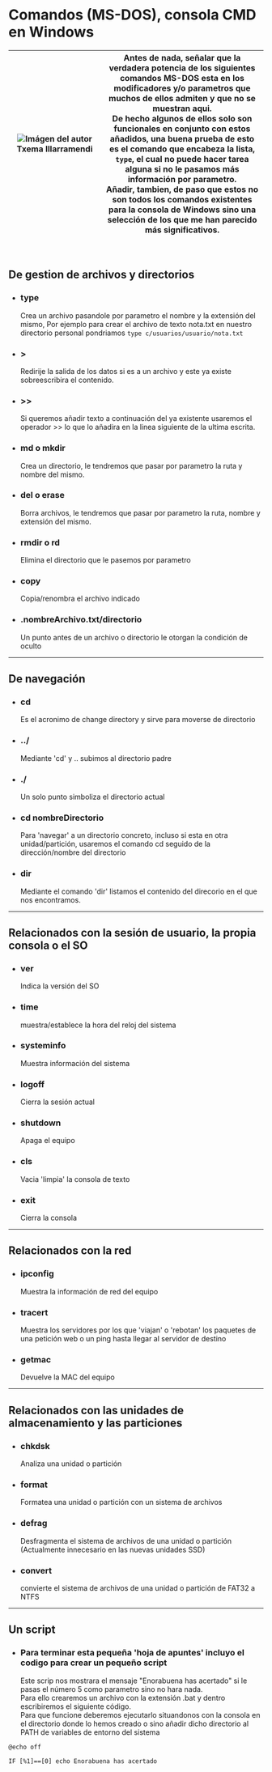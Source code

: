 # Comandos (MS-DOS), consola CMD  en Windows

| ![Imágen del autor](https://cutt.ly/txema)Txema&nbsp;Illarramendi | Antes de nada, señalar que la verdadera potencia de los siguientes comandos MS-DOS esta en los modificadores y/o parametros que muchos de ellos admiten y que no se muestran aqui.<br>De hecho algunos de ellos solo son funcionales en conjunto con estos añadidos, una buena prueba de esto es el comando que encabeza la lista, `type`, el cual no puede hacer tarea alguna si no le pasamos más información por parametro.<br>Añadir, tambien, de paso que estos no son todos los comandos existentes para la consola de Windows sino una selección de los que me han parecido más significativos. |
|--|---|
<br>

## De gestion de archivos y directorios
- ### **type**
    Crea un archivo pasandole por parametro el nombre y la extensión del mismo, Por ejemplo para crear el archivo de texto nota.txt en nuestro directorio personal pondriamos ``type c/usuarios/usuario/nota.txt``
- ### **>**
    Redirije la salida de los datos si es a un archivo y este ya existe sobreescribira el contenido.
- ### **>>**
    Si queremos añadir texto a continuación del ya existente usaremos el operador >> lo que lo añadira en la linea siguiente de la ultima escrita.
- ### **md o mkdir**
    Crea un directorio, le tendremos que pasar por parametro la ruta y nombre del mismo.
- ### **del o erase**
    Borra archivos, le tendremos que pasar por parametro la ruta, nombre y extensión del mismo.
- ### **rmdir o rd**
    Elimina el directorio que le pasemos por parametro
- ### **copy**
    Copia/renombra el archivo indicado
- ### **.nombreArchivo.txt/directorio**
    Un punto antes de un archivo o directorio le otorgan la condición de oculto
---
## De navegación

- ### **cd**  
    Es el acronimo de change directory y sirve para moverse de directorio
- ### **../**
    Mediante 'cd' y .. subimos al directorio padre
- ### **./**
    Un solo punto simboliza el directorio actual
- ### **cd nombreDirectorio**
    Para 'navegar' a un directorio concreto, incluso si esta en otra unidad/partición, usaremos el comando cd seguido de la dirección/nombre  del directorio
- ### **dir**
    Mediante el comando 'dir' listamos el contenido del direcorio en el que nos encontramos.
---
## Relacionados con la sesión de  usuario, la propia consola o el SO

- ### **ver**
    Indica la versión del SO
- ### **time**
    muestra/establece la hora del reloj del sistema
- ### **systeminfo**
    Muestra información del sistema
- ### **logoff**
    Cierra la sesión actual
- ### **shutdown**
    Apaga el equipo
- ### **cls**
    Vacia 'limpia' la consola de texto
- ### **exit**
    Cierra la consola
---
## Relacionados con la red

- ### **ipconfig**
    Muestra la información de red del equipo
- ### **tracert**
    Muestra los servidores por los que 'viajan' o 'rebotan' los paquetes de una petición web o un ping hasta llegar al servidor de destino
- ### **getmac**
    Devuelve la MAC del equipo
---
## Relacionados  con las unidades de almacenamiento y las particiones

- ### **chkdsk**
    Analiza una unidad o partición 
- ### **format**
    Formatea una unidad o partición con un sistema de archivos
- ### **defrag**
    Desfragmenta el sistema de archivos de una unidad o partición (Actualmente innecesario en las nuevas unidades SSD)
- ### **convert**
    convierte el sistema de archivos de una unidad o partición de FAT32 a NTFS
---
## Un script
- ### **Para terminar esta pequeña 'hoja de apuntes' incluyo el codigo para crear un pequeño script**
    Este scrip nos mostrara el mensaje "Enorabuena has acertado" si le pasas el número 5 como parametro sino no hara nada.  
    Para ello crearemos un archivo con la extensión .bat y dentro escribiremos el siguiente código.  
    Para que funcione deberemos ejecutarlo situandonos con la consola en el directorio donde lo hemos creado o sino añadir dicho directorio al PATH de variables de entorno del sistema

<code>@echo off  
IF [%1]==[0] echo Enorabuena has acertado</code>
